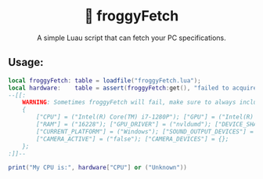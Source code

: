 <div align = "center">

# :frog: froggyFetch

A simple Luau script that can fetch your PC specifications.

</div>

## Usage:
```lua
local froggyFetch: table = loadfile("froggyFetch.lua");
local hardware:    table = assert(froggyFetch:get(), "failed to acquire hardware information"); --: Now you have a table with hardware information, example of table:
--[[:
    WARNING: Sometimes froggyFetch will fail, make sure to always include sanity checks;
    {
        ["CPU"] = ("Intel(R) Core(TM) i7-1280P"); ["GPU"] = ("Intel(R) UHD Graphics 680");
        ["RAM"] = ("16228"); ["GPU_DRIVER"] = ("nvldumd"); ["DEVICE_SHADING_LANG"] = ("D3D11");
        ["CURRENT_PLATFORM"] = ("Windows"); ["SOUND_OUTPUT_DEVICES"] = {"Headphones (Galaxy Buds Live (FF61) Stereo)"};
        ["CAMERA_ACTIVE"] = ("false"); ["CAMERA_DEVICES"] = {};
    };
:]]--

print("My CPU is:", hardware["CPU"] or ("Unknown"))
```
